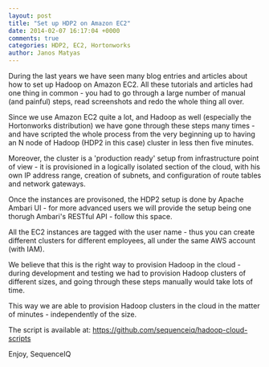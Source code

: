 ```yaml
---
layout: post
title: "Set up HDP2 on Amazon EC2"
date: 2014-02-07 16:17:04 +0000
comments: true
categories: HDP2, EC2, Hortonworks
author: Janos Matyas
---
```


During the last years we have seen many blog entries and articles about how to set up Hadoop on Amazon EC2. All these tutorials and articles had one thing in common - you had to go through a large number of manual (and painful) steps, read screenshots and redo the whole thing all over.

Since we use Amazon EC2 quite a lot, and Hadoop as well (especially the Hortonworks distribution) we have gone through these steps many times - and have scripted the whole process from the very beginning up to having an N node of Hadoop (HDP2 in this case) cluster in less then five minutes.

Moreover, the cluster is a 'production ready' setup from infrastructure point of view - it is provisioned in a logically isolated section of the cloud, with his own IP address range, creation of subnets, and configuration of route tables and network gateways.

Once the instances are provisoned, the HDP2 setup is done by Apache Ambari UI - for more advanced users we will provide the setup being one thorugh Ambari's RESTful API - follow this space.

All the EC2 instances are tagged with the user name - thus you can create different clusters for different employees, all under the same AWS account (with IAM).

We believe that this is the right way to provision Hadoop in the cloud - during development and testing we had to provision Hadoop clusters of different sizes, and going through these steps manually would take lots of time. 

This way we are able to provision Hadoop clusters in the cloud in the matter of minutes - independently of the size.

The script is available at: https://github.com/sequenceiq/hadoop-cloud-scripts

Enjoy,
SequenceIQ
